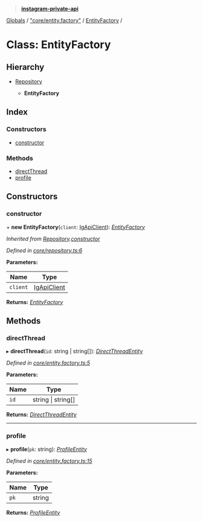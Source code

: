 > **[instagram-private-api](../README.md)**

[Globals](../README.md) / ["core/entity.factory"](../modules/_core_entity_factory_.md) / [EntityFactory](_core_entity_factory_.entityfactory.md) /

# Class: EntityFactory

## Hierarchy

* [Repository](_core_repository_.repository.md)

  * **EntityFactory**

## Index

### Constructors

* [constructor](_core_entity_factory_.entityfactory.md#constructor)

### Methods

* [directThread](_core_entity_factory_.entityfactory.md#directthread)
* [profile](_core_entity_factory_.entityfactory.md#profile)

## Constructors

###  constructor

\+ **new EntityFactory**(`client`: [IgApiClient](_core_client_.igapiclient.md)): *[EntityFactory](_core_entity_factory_.entityfactory.md)*

*Inherited from [Repository](_core_repository_.repository.md).[constructor](_core_repository_.repository.md#constructor)*

*Defined in [core/repository.ts:6](https://github.com/dilame/instagram-private-api/blob/3e16058/src/core/repository.ts#L6)*

**Parameters:**

Name | Type |
------ | ------ |
`client` | [IgApiClient](_core_client_.igapiclient.md) |

**Returns:** *[EntityFactory](_core_entity_factory_.entityfactory.md)*

## Methods

###  directThread

▸ **directThread**(`id`: string | string[]): *[DirectThreadEntity](_entities_direct_thread_entity_.directthreadentity.md)*

*Defined in [core/entity.factory.ts:5](https://github.com/dilame/instagram-private-api/blob/3e16058/src/core/entity.factory.ts#L5)*

**Parameters:**

Name | Type |
------ | ------ |
`id` | string \| string[] |

**Returns:** *[DirectThreadEntity](_entities_direct_thread_entity_.directthreadentity.md)*

___

###  profile

▸ **profile**(`pk`: string): *[ProfileEntity](_entities_profile_entity_.profileentity.md)*

*Defined in [core/entity.factory.ts:15](https://github.com/dilame/instagram-private-api/blob/3e16058/src/core/entity.factory.ts#L15)*

**Parameters:**

Name | Type |
------ | ------ |
`pk` | string |

**Returns:** *[ProfileEntity](_entities_profile_entity_.profileentity.md)*
